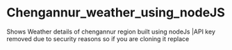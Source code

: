 # Chengannur_weather_using_nodeJS
 Shows Weather details of chengannur region built using nodeJs |API key removed due to security reasons so if you are cloning it replace 
